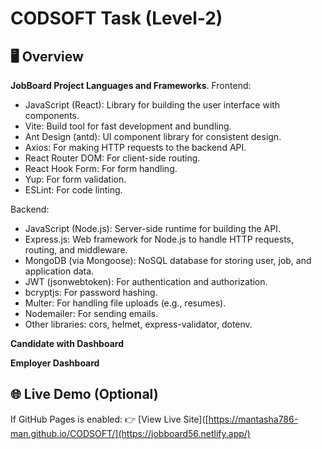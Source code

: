 # CODSOFT Task (Level-2)

## 🖥️ Overview
**JobBoard Project Languages and Frameworks**.
Frontend:
- JavaScript (React): Library for building the user interface with components.
- Vite: Build tool for fast development and bundling.
- Ant Design (antd): UI component library for consistent design.
- Axios: For making HTTP requests to the backend API.
- React Router DOM: For client-side routing.
- React Hook Form: For form handling.
- Yup: For form validation.
- ESLint: For code linting.

Backend:
- JavaScript (Node.js): Server-side runtime for building the API.
- Express.js: Web framework for Node.js to handle HTTP requests, routing, and middleware.
- MongoDB (via Mongoose): NoSQL database for storing user, job, and application data.
- JWT (jsonwebtoken): For authentication and authorization.
- bcryptjs: For password hashing.
- Multer: For handling file uploads (e.g., resumes).
- Nodemailer: For sending emails.
- Other libraries: cors, helmet, express-validator, dotenv.

**Candidate with Dashboard**

**Employer Dashboard**
## 🌐 Live Demo (Optional)
If GitHub Pages is enabled:
👉 [View Live Site]([https://mantasha786-man.github.io/CODSOFT/](https://jobboard56.netlify.app/)
